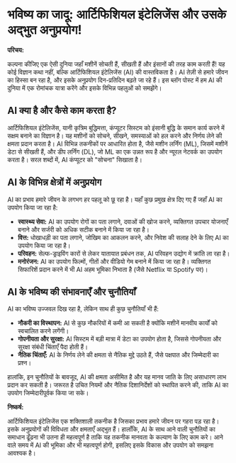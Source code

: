 # भविष्य का जादू: आर्टिफिशियल इंटेलिजेंस और उसके अद्भुत अनुप्रयोग!

**परिचय:**

कल्पना कीजिए एक ऐसी दुनिया जहाँ मशीनें सोचती हैं, सीखती हैं और इंसानों की तरह काम करती हैं!  यह कोई विज्ञान कथा नहीं, बल्कि आर्टिफिशियल इंटेलिजेंस (AI) की वास्तविकता है।  AI तेज़ी से हमारे जीवन का हिस्सा बन रहा है, और इसके अनुप्रयोग दिन-प्रतिदिन बढ़ते जा रहे हैं। इस ब्लॉग पोस्ट में हम AI की दुनिया में एक रोमांचक यात्रा करेंगे और इसके विभिन्न पहलुओं को समझेंगे।


## AI क्या है और कैसे काम करता है?

आर्टिफिशियल इंटेलिजेंस, यानी कृत्रिम बुद्धिमत्ता,  कंप्यूटर सिस्टम को इंसानी बुद्धि के समान कार्य करने में सक्षम बनाने का विज्ञान है।  यह मशीनों को सोचने, सीखने, समस्याओं को हल करने और निर्णय लेने की क्षमता प्रदान करता है। AI विभिन्न तकनीकों पर आधारित होता है, जैसे मशीन लर्निंग (ML), जिसमें मशीनें डेटा से सीखती हैं, और डीप लर्निंग (DL), जो ML का एक उन्नत रूप है और न्यूरल नेटवर्क का उपयोग करता है।  सरल शब्दों में, AI कंप्यूटर को "सोचना" सिखाता है।


## AI के विभिन्न क्षेत्रों में अनुप्रयोग

AI का प्रभाव हमारे जीवन के लगभग हर पहलू को छू रहा है।  यहाँ कुछ प्रमुख क्षेत्र दिए गए हैं जहाँ AI का उपयोग किया जा रहा है:

* **स्वास्थ्य सेवा:** AI का उपयोग रोगों का पता लगाने, दवाओं की खोज करने, व्यक्तिगत उपचार योजनाएँ बनाने और सर्जरी को अधिक सटीक बनाने में किया जा रहा है।
* **वित्त:** धोखाधड़ी का पता लगाने, जोखिम का आकलन करने, और निवेश की सलाह देने के लिए AI का उपयोग किया जा रहा है।
* **परिवहन:** सेल्फ-ड्राइविंग कारों से लेकर यातायात प्रबंधन तक, AI परिवहन उद्योग में क्रांति ला रहा है।
* **मनोरंजन:** AI का उपयोग फिल्मों, गीतों और वीडियो गेम बनाने में किया जा रहा है।  व्यक्तिगत सिफारिशें प्रदान करने में भी AI अहम भूमिका निभाता है (जैसे Netflix या Spotify पर)।


## AI के भविष्य की संभावनाएँ और चुनौतियाँ

AI का भविष्य उज्जवल दिख रहा है, लेकिन साथ ही कुछ चुनौतियाँ भी हैं:

* **नौकरी का विस्थापन:** AI से कुछ नौकरियों में कमी आ सकती है क्योंकि मशीनें मानवीय कार्यों को स्वचालित करने लगेंगी।
* **गोपनीयता और सुरक्षा:** AI सिस्टम में बड़ी मात्रा में डेटा का उपयोग होता है, जिससे गोपनीयता और सुरक्षा संबंधी चिंताएँ पैदा होती हैं।
* **नैतिक चिंताएँ:** AI के निर्णय लेने की क्षमता से नैतिक मुद्दे उठते हैं, जैसे पक्षपात और जिम्मेदारी का प्रश्न।

हालांकि, इन चुनौतियों के बावजूद, AI की क्षमता असीमित है और यह मानव जाति के लिए असाधारण लाभ प्रदान कर सकती है।  जरूरत है उचित नियमों और नैतिक दिशानिर्देशों को स्थापित करने की, ताकि AI का उपयोग जिम्मेदारीपूर्वक किया जा सके।


**निष्कर्ष:**

आर्टिफिशियल इंटेलिजेंस एक शक्तिशाली तकनीक है जिसका प्रभाव हमारे जीवन पर गहरा पड़ रहा है।  इसके अनुप्रयोगों की विविधता और क्षमताएँ अद्भुत हैं।  हालाँकि, AI के साथ आने वाली चुनौतियों का समाधान ढूँढना भी उतना ही महत्वपूर्ण है ताकि यह तकनीक मानवता के कल्याण के लिए काम करे।  आने वाले समय में AI की भूमिका और भी महत्वपूर्ण होगी, इसलिए इसके विकास और उपयोग को समझना आवश्यक है।